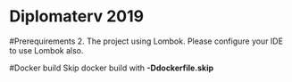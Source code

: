 # Diplomaterv 2019

#Prerequirements
2. The project using Lombok. Please configure your IDE to use Lombok also.

#Docker build
Skip docker build with **-Ddockerfile.skip**